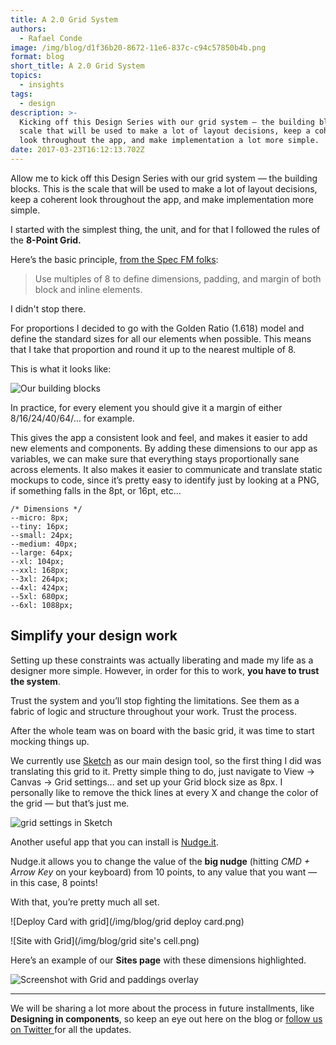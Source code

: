 ```yaml
---
title: A 2.0 Grid System
authors:
  - Rafael Conde
image: /img/blog/d1f36b20-8672-11e6-837c-c94c57850b4b.png
format: blog
short_title: A 2.0 Grid System
topics:
  - insights
tags:
  - design
description: >-
  Kicking off this Design Series with our grid system — the building blocks, the
  scale that will be used to make a lot of layout decisions, keep a coherent
  look throughout the app, and make implementation a lot more simple.
date: 2017-03-23T16:12:13.702Z
---
```


Allow me to kick off this Design Series with our grid system — the building blocks. This is the scale that will be used to make a lot of layout decisions, keep a coherent look throughout the app, and make implementation more simple.

I started with the simplest thing, the unit, and for that I followed the rules of the **8-Point Grid.**

Here’s the basic principle, [from the Spec FM folks](https://spec.fm/specifics/8-pt-grid):

> Use multiples of 8 to define dimensions, padding, and margin of both block and inline elements.

I didn't stop there. 

For proportions I decided to go with the Golden Ratio (1.618) model and define the standard sizes for all our elements when possible. This means that I take that proportion and round it up to the nearest multiple of 8.

This is what it looks like:

![Our building blocks](/img/blog/d1f36b20-8672-11e6-837c-c94c57850b4b.png)

In practice, for every element you should give it a margin of either 8/16/24/40/64/… for example.

This gives the app a consistent look and feel, and makes it easier to add new elements and components. By adding these dimensions to our app as variables, we can make sure that everything stays proportionally sane across elements. It also makes it easier to communicate and translate static mockups to code, since it’s pretty easy to identify just by looking at a PNG, if something falls in the 8pt, or 16pt, etc…

    /* Dimensions */
    --micro: 8px;
    --tiny: 16px;
    --small: 24px;
    --medium: 40px;
    --large: 64px;
    --xl: 104px;
    --xxl: 168px;
    --3xl: 264px;
    --4xl: 424px;
    --5xl: 680px;
    --6xl: 1088px;

## Simplify your design work

Setting up these constraints was actually liberating and made my life as a designer more simple. However, in order for this to work, **you have to trust the system**.

Trust the system and you’ll stop fighting the limitations. See them as a fabric of logic and structure throughout your work. Trust the process.

After the whole team was on board with the basic grid, it was time to start mocking things up.

We currently use [Sketch](https://www.sketchapp.com) as our main design tool, so the first thing I did was translating this grid to it. Pretty simple thing to do, just navigate to View → Canvas → Grid settings… and set up your Grid block size as 8px. I personally like to remove the thick lines at every X and change the color of the grid — but that’s just me.

![grid settings in Sketch](/img/blog/grid-settings.png)

Another useful app that you can install is [Nudge.it](http://nudg.it).

Nudge.it allows you to change the value of the **big nudge** (hitting *CMD \+ Arrow Key* on your keyboard) from 10 points, to any value that you want — in this case, 8 points!

With that, you’re pretty much all set.

![Deploy Card with grid](/img/blog/grid deploy card.png)

![Site with Grid](/img/blog/grid site's cell.png)

Here’s an example of our **Sites page** with these dimensions highlighted.

![Screenshot with Grid and paddings overlay](/img/blog/demo.png)

---

We will be sharing a lot more about the process in future installments,  like **Designing in components**, so keep an eye out here on the blog or [follow us on  Twitter ](http://twitter.com/netlify)for all the updates.
